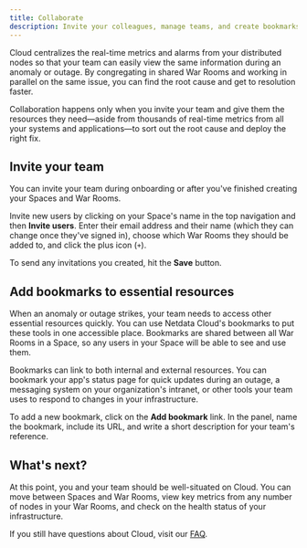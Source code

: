 ```yaml
---
title: Collaborate
description: Invite your colleagues, manage teams, and create bookmarks to commonly-used resources that your team needs at a glance.
---
```


Cloud centralizes the real-time metrics and alarms from your distributed nodes so that your team can easily view the
same information during an anomaly or outage. By congregating in shared War Rooms and working in parallel on the same
issue, you can find the root cause and get to resolution faster.

Collaboration happens only when you invite your team and give them the resources they need—aside from thousands of real-time metrics from all your systems and applications—to sort out the root cause and deploy the right fix.

## Invite your team

You can invite your team during onboarding or after you've finished creating your Spaces and War Rooms.

Invite new users by clicking on your Space's name in the top navigation and then **Invite users**. Enter their email
address and their name (which they can change once they've signed in), choose which War Rooms they should be added to,
and click the plus icon (`+`).

To send any invitations you created, hit the **Save** button.

## Add bookmarks to essential resources

When an anomaly or outage strikes, your team needs to access other essential resources quickly. You can use Netdata
Cloud's bookmarks to put these tools in one accessible place. Bookmarks are shared between all War Rooms in a Space, so
any users in your Space will be able to see and use them.

Bookmarks can link to both internal and external resources. You can bookmark your app's status page for quick updates
during an outage, a messaging system on your organization's intranet, or other tools your team uses to respond to
changes in your infrastructure.

To add a new bookmark, click on the **Add bookmark** link. In the panel, name the bookmark, include its URL, and write a
short description for your team's reference.

## What's next?

At this point, you and your team should be well-situated on Cloud. You can move between Spaces and War Rooms, view key
metrics from any number of nodes in your War Rooms, and check on the health status of your infrastructure.

If you still have questions about Cloud, visit our [FAQ](/docs/cloud/faq-glossary).
